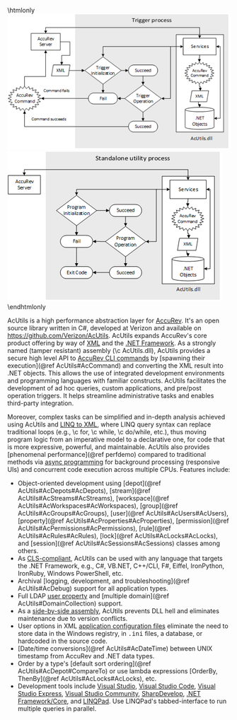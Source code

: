 <!-- Copyright (C) 2016-2018 Verizon. All Rights Reserved.

Licensed under the Apache License, Version 2.0 (the "License");
you may not use this file except in compliance with the License.
You may obtain a copy of the License at
    http://www.apache.org/licenses/LICENSE-2.0

Unless required by applicable law or agreed to in writing, software
distributed under the License is distributed on an "AS IS" BASIS,
WITHOUT WARRANTIES OR CONDITIONS OF ANY KIND, either express or implied.
See the License for the specific language governing permissions and
limitations under the License. -->

\htmlonly
<img src="Triggers.png" align=left/>
<img src="Utilities.png" align=right/>
\endhtmlonly 

AcUtils is a high performance abstraction layer for [AccuRev](https://www.microfocus.com/products/change-management/accurev/). It's an open source library written in C#, developed at Verizon and available 
on https://github.com/Verizon/AcUtils. AcUtils expands AccuRev's core product offering by way of [XML](https://en.wikipedia.org/wiki/XML) and the [.NET Framework](http://www.microsoft.com/net). As a strongly named 
(tamper resistant) assembly (\c AcUtils.dll), AcUtils provides a secure high level API to 
[AccuRev CLI commands](https://www.microfocus.com/documentation/accurev/71/WebHelp/wwhelp/wwhimpl/js/html/wwhelp.htm#href=AccuRev_User_CLI/cli_F4_001.html) 
by [spawning their execution](@ref AcUtils#AcCommand) and converting the XML result into .NET objects. This allows the use of integrated development environments and programming languages with familiar constructs. 
AcUtils facilitates the development of ad hoc queries, custom applications, and pre/post operation triggers. It helps streamline administrative tasks and enables third-party integration.

Moreover, complex tasks can be simplified and in-depth analysis achieved using AcUtils and [LINQ to XML](https://msdn.microsoft.com/en-us/library/bb387098.aspx), where LINQ query syntax can replace traditional 
loops (e.g., \c for, \c while, \c do/while, etc.), thus moving program logic from an imperative model to a declarative one, for code that is more expressive, powerful, and maintainable. AcUtils also provides 
[phenomenal performance](@ref perfdemo) compared to traditional methods via [async programming](https://msdn.microsoft.com/en-us/library/hh191443.aspx) for background processing (responsive UIs) and concurrent code execution 
across multiple CPUs. Features include:

  - Object-oriented development using [depot](@ref AcUtils#AcDepots#AcDepots), [stream](@ref AcUtils#AcStreams#AcStreams), [workspace](@ref AcUtils#AcWorkspaces#AcWorkspaces), [group](@ref AcUtils#AcGroups#AcGroups), [user](@ref AcUtils#AcUsers#AcUsers), [property](@ref AcUtils#AcProperties#AcProperties), 
	[permission](@ref AcUtils#AcPermissions#AcPermissions), [rule](@ref AcUtils#AcRules#AcRules), [lock](@ref AcUtils#AcLocks#AcLocks), and [session](@ref AcUtils#AcSessions#AcSessions) classes among others.
  - As <a href="https://msdn.microsoft.com/en-us/library/12a7a7h3(v=vs.110).aspx">CLS-compliant</a>, AcUtils can be used with any language that targets the .NET Framework, e.g., C#, VB.NET, C++/CLI, F#, Eiffel, IronPython, IronRuby, Windows PowerShell, etc.
  - Archival [logging, development, and troubleshooting](@ref AcUtils#AcDebug) support for all application types.
  - Full LDAP <a href="class_ac_utils_1_1_ac_user.html#properties">user property</a> and [multiple domain](@ref AcUtils#DomainCollection) support.
  - As a <a href="https://msdn.microsoft.com/en-us/library/windows/desktop/ff951640(v=vs.85).aspx">side-by-side assembly</a>, AcUtils prevents DLL hell and eliminates maintenance due to version conflicts.
  - User options in XML <a href="https://msdn.microsoft.com/en-us/library/1xtk877y(v=vs.110).aspx">application configuration files</a> eliminate the need to store data in the Windows registry, in <tt>.ini</tt> files, a database, or hardcoded in the source code.
  - [Date/time conversions](@ref AcUtils#AcDateTime) between UNIX timestamp from AccuRev and .NET data types.
  - Order by a type's [default sort ordering](@ref AcUtils#AcDepot#CompareTo) or use lambda expressions [OrderBy, ThenBy](@ref AcUtils#AcLocks#AcLocks), etc.
  - Development tools include [Visual Studio](https://www.visualstudio.com/products/vs-2015-product-editions), [Visual Studio Code](https://code.visualstudio.com/), [Visual Studio Express](https://www.visualstudio.com/products/visual-studio-express-vs), 
    [Visual Studio Community](https://www.visualstudio.com/vs/community/), [SharpDevelop](http://www.icsharpcode.net/OpenSource/SD/), [.NET Framework/Core](https://www.microsoft.com/net/default.aspx), and [LINQPad](http://www.linqpad.net/). Use LINQPad's tabbed-interface to run multiple queries in parallel.
